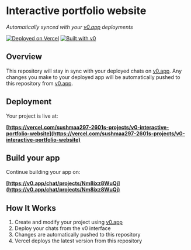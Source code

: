 # Interactive portfolio website

*Automatically synced with your [v0.app](https://v0.app) deployments*

[![Deployed on Vercel](https://img.shields.io/badge/Deployed%20on-Vercel-black?style=for-the-badge&logo=vercel)](https://vercel.com/sushmaa297-2601s-projects/v0-interactive-portfolio-website)
[![Built with v0](https://img.shields.io/badge/Built%20with-v0.app-black?style=for-the-badge)](https://v0.app/chat/projects/Nm8ixz8WuQj)

## Overview

This repository will stay in sync with your deployed chats on [v0.app](https://v0.app).
Any changes you make to your deployed app will be automatically pushed to this repository from [v0.app](https://v0.app).

## Deployment

Your project is live at:

**[https://vercel.com/sushmaa297-2601s-projects/v0-interactive-portfolio-website](https://vercel.com/sushmaa297-2601s-projects/v0-interactive-portfolio-website)**

## Build your app

Continue building your app on:

**[https://v0.app/chat/projects/Nm8ixz8WuQj](https://v0.app/chat/projects/Nm8ixz8WuQj)**

## How It Works

1. Create and modify your project using [v0.app](https://v0.app)
2. Deploy your chats from the v0 interface
3. Changes are automatically pushed to this repository
4. Vercel deploys the latest version from this repository